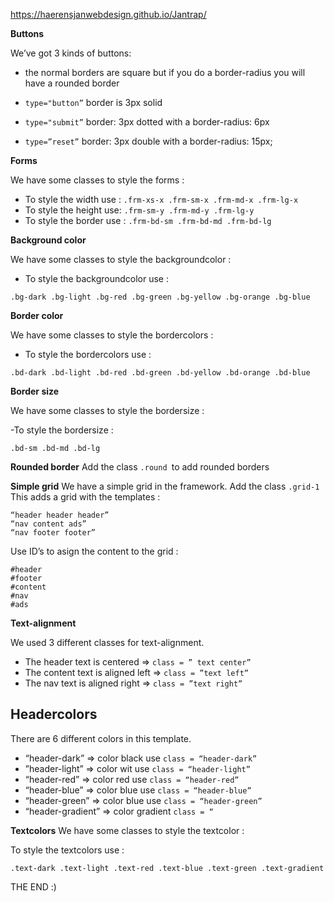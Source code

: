 https://haerensjanwebdesign.github.io/Jantrap/

**Buttons**

We’ve got 3 kinds of buttons:
 
 - the normal borders are square but if you do a border-radius you will have a rounded border

- `type="button”`    border is  3px solid 

- `type="submit”`   border: 3px dotted with a border-radius: 6px

- `type=”reset”`   border: 3px double with a border-radius: 15px;

**Forms**

We have some classes to style  the forms :

- To style the width use : `.frm-xs-x .frm-sm-x .frm-md-x .frm-lg-x`
- To style the height use: `.frm-sm-y .frm-md-y .frm-lg-y`
- To style the border use : `.frm-bd-sm .frm-bd-md .frm-bd-lg`

**Background color**

We have some classes to style the backgroundcolor :

- To style the backgroundcolor use : 
```
.bg-dark .bg-light .bg-red .bg-green .bg-yellow .bg-orange .bg-blue
```

**Border color**

We have some classes to style the bordercolors : 

- To style the bordercolors use : 

```
.bd-dark .bd-light .bd-red .bd-green .bd-yellow .bd-orange .bd-blue
```

**Border size**

We have some classes to style the bordersize : 

-To style the bordersize :

```
.bd-sm .bd-md .bd-lg
```

**Rounded border**
Add the class `.round `to add rounded borders

**Simple grid**
We have a simple grid in the framework.
Add the class `.grid-1`
This adds a grid with the templates :

```
“header header header”
“nav content ads”
“nav footer footer”
```

Use ID’s to asign the content to the grid : 
```
#header 
#footer 
#content
#nav
#ads
```

**Text-alignment**

We used 3 different classes for text-alignment.

- The header text is centered => `class = ” text center”`
- The content text is aligned left =>  `class = ”text left”`
- The nav text is aligned right => `class = ”text right”`
 


## Headercolors
There are 6 different colors in this template.
-  “header-dark” => color black use `class = “header-dark”`
-  ”header-light” => color wit use `class = “header-light”`
-  “header-red” => color red use `class = “header-red”`
-  “header-blue” => color blue use `class = “header-blue”`
-  “header-green” => color blue use `class = “header-green”`
-  “header-gradient” => color gradient `class = “`

**Textcolors**
We have some classes to style the textcolor :

To style the textcolors use : 
```
.text-dark .text-light .text-red .text-blue .text-green .text-gradient
```

THE END :) 




